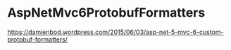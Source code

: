 # AspNetMvc6ProtobufFormatters

https://damienbod.wordpress.com/2015/06/03/asp-net-5-mvc-6-custom-protobuf-formatters/